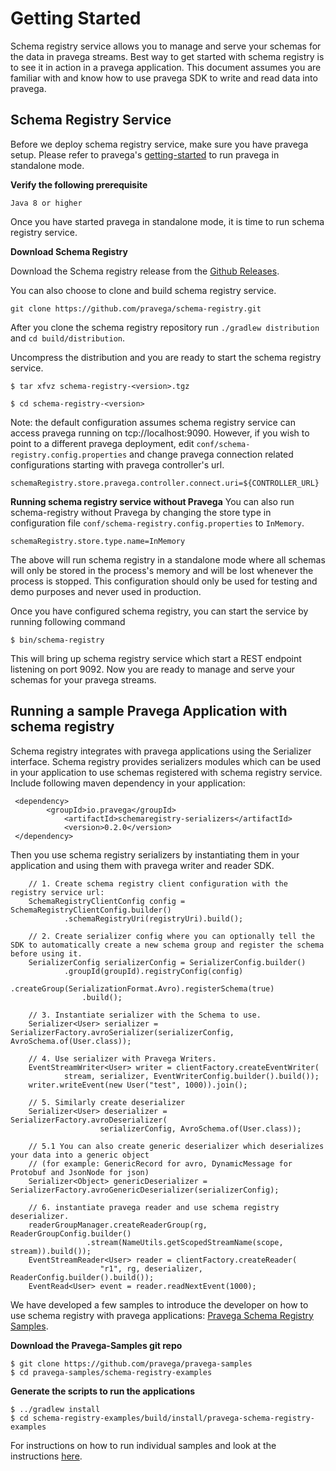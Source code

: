 <!--
Copyright (c) Dell Inc., or its subsidiaries. All Rights Reserved.

Licensed under the Apache License, Version 2.0 (the "License");
you may not use this file except in compliance with the License.
You may obtain a copy of the License at

    http://www.apache.org/licenses/LICENSE-2.0
-->
# Getting Started

Schema registry service allows you to manage and serve your schemas for the data in pravega streams. 
Best way to get started with schema registry is to see it in action in a pravega application. 
This document assumes you are familiar with and know how to use pravega SDK to write and read data into pravega.  

## Schema Registry Service

Before we deploy schema registry service, make sure you have pravega setup. Please refer to pravega's [getting-started]() to run pravega in standalone mode.

**Verify the following prerequisite**

```
Java 8 or higher
```

Once you have started pravega in standalone mode, it is time to run schema registry service. 

**Download Schema Registry**

Download the Schema registry release from the [Github Releases](https://github.com/pravega/schema-registry/releases).

You can also choose to clone and build schema registry service. 
```
git clone https://github.com/pravega/schema-registry.git
```
After you clone the schema registry repository run `./gradlew distribution` and `cd build/distribution`. 

Uncompress the distribution and you are ready to start the schema registry service. 
```
$ tar xfvz schema-registry-<version>.tgz
```

```
$ cd schema-registry-<version>
```
Note: the default configuration assumes schema registry service can access pravega running on tcp://localhost:9090. However, if you wish to point to a different pravega deployment, edit `conf/schema-registry.config.properties` and change pravega connection related configurations starting with pravega controller's url. 
```
schemaRegistry.store.pravega.controller.connect.uri=${CONTROLLER_URL}
```

**Running schema registry service without Pravega**
You can also run schema-registry without Pravega by changing the store type in configuration file `conf/schema-registry.config.properties` to `InMemory`.
```
schemaRegistry.store.type.name=InMemory
``` 
The above will run schema registry in a standalone mode where all schemas will only be stored in the process's memory and will be lost whenever the process is stopped. This configuration should only be used for testing and demo purposes and never used in production. 

Once you have configured schema registry, you can start the service by running following command
```
$ bin/schema-registry

```
This will bring up schema registry service which start a REST endpoint listening on port 9092. Now you are ready to manage and serve your schemas for your pravega streams. 

## Running a sample Pravega Application with schema registry

Schema registry integrates with pravega applications using the Serializer interface. Schema registry provides serializers modules which can be used in your application to use schemas registered with schema registry service.
Include following maven dependency in your application:
```
 <dependency>
        <groupId>io.pravega</groupId>
            <artifactId>schemaregistry-serializers</artifactId>
            <version>0.2.0</version>
 </dependency>
```

Then you use schema registry serializers by instantiating them in your application and using them with pravega writer and reader SDK.

```
    // 1. Create schema registry client configuration with the registry service url:
    SchemaRegistryClientConfig config = SchemaRegistryClientConfig.builder()
	        .schemaRegistryUri(registryUri).build();
    
	// 2. Create serializer config where you can optionally tell the SDK to automatically create a new schema group and register the schema before using it. 
    SerializerConfig serializerConfig = SerializerConfig.builder()
	        .groupId(groupId).registryConfig(config)
                .createGroup(SerializationFormat.Avro).registerSchema(true)                
                .build();
    
	// 3. Instantiate serializer with the Schema to use. 
    Serializer<User> serializer = SerializerFactory.avroSerializer(serializerConfig, AvroSchema.of(User.class));
    
	// 4. Use serializer with Pravega Writers. 
    EventStreamWriter<User> writer = clientFactory.createEventWriter(
	        stream, serializer, EventWriterConfig.builder().build());
    writer.writeEvent(new User("test", 1000)).join();

    // 5. Similarly create deserializer 
    Serializer<User> deserializer = SerializerFactory.avroDeserializer(
	                serializerConfig, AvroSchema.of(User.class));
	
	// 5.1 You can also create generic deserializer which deserializes your data into a generic object
	// (for example: GenericRecord for avro, DynamicMessage for Protobuf and JsonNode for json)
    Serializer<Object> genericDeserializer = SerializerFactory.avroGenericDeserializer(serializerConfig);

	// 6. instantiate pravega reader and use schema registry deserializer. 
    readerGroupManager.createReaderGroup(rg, ReaderGroupConfig.builder()
	             .stream(NameUtils.getScopedStreamName(scope, stream)).build());
    EventStreamReader<User> reader = clientFactory.createReader(
	                "r1", rg, deserializer, ReaderConfig.builder().build());
    EventRead<User> event = reader.readNextEvent(1000);
```

We have developed a few samples to introduce the developer on how to use schema registry with pravega applications: [Pravega Schema Registry Samples](https://github.com/pravega/pravega-samples/tree/master/schema-registry-examples).

**Download the Pravega-Samples git repo**

```
$ git clone https://github.com/pravega/pravega-samples
$ cd pravega-samples/schema-registry-examples
```

**Generate the scripts to run the applications**

```
$ ../gradlew install
$ cd schema-registry-examples/build/install/pravega-schema-registry-examples
```

For instructions on how to run individual samples and look at the instructions [here](https://github.com/pravega/pravega-samples/blob/master/schema-registry-examples/README.md). 
